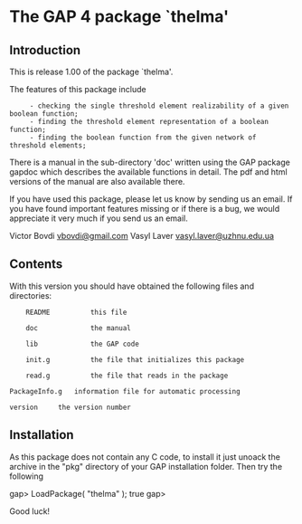 
The GAP 4 package `thelma'
==================================

Introduction
------------

This is release 1.00 of  the package `thelma'.

The features of this package include

         - checking the single threshold element realizability of a given boolean function;
         - finding the threshold element representation of a boolean function;
         - finding the boolean function from the given network of threshold elements;
         
There is a manual in the sub-directory 'doc' written using the GAP package
gapdoc which describes the available functions in detail. The pdf and html
versions of the manual are also available there.


If you have used this package, please let us know by sending
us an email.  If you  have found important features missing or if there is a
bug, we would appreciate it very much if you send us an email.

Victor Bovdi   <vbovdi@gmail.com>
Vasyl Laver     <vasyl.laver@uzhnu.edu.ua>

Contents
--------
With this version you should have obtained the following files and
directories:

        README          this file

        doc             the manual
    
        lib             the GAP code

        init.g          the file that initializes this package

        read.g          the file that reads in the package     

	PackageInfo.g	information file for automatic processing

	version		the version number   

Installation
------------

As this package does not contain any C code, to install it just unoack the archive in the "pkg" directory of your
GAP installation folder. Then try the following

gap> LoadPackage( "thelma" ); 
true
gap>

Good luck!
